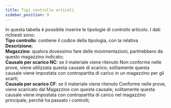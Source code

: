 ```yaml
---
title: Tipi controllo articoli
sidebar_position: 9
---
```


In questa tabella è possibile inserire le tipologie di controllo articolo.
I dati richiesti sono:           
**Tipo controllo**: contiene il codice della tipologia, con la relativa **Descrizione**;        
**Magazzino**: qualora dovessimo fare delle movimentazioni, partirebbero da questo magazzino indicato;       
**Causale per scarico NC**: se il materiale viene ritenuto Non conforme nelle prove, viene utilizzata questa causale di scarico; solitamente questa causale viene impostata con contropartita di carico in un magazzino per gli scarti;             
**Causale per scarico CF**: se il materiale viene ritenuto Conforme nelle prove, viene scaricato dal Magazzino con questa causale; solitamente questa causale viene impostata con contropartita di carico nel magazzino principale, perchè ha passato i controlli;        